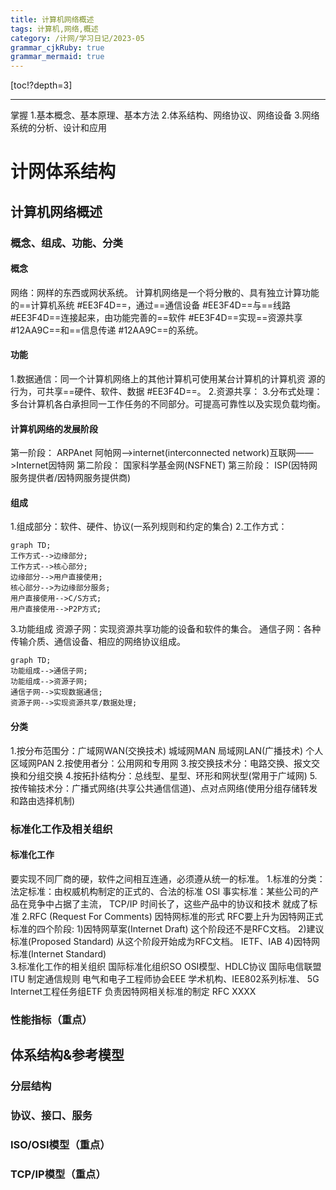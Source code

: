 ```yaml
---
title: 计算机网络概述
tags: 计算机,网络,概述
category: /计网/学习日记/2023-05
grammar_cjkRuby: true
grammar_mermaid: true
---
```



[toc!?depth=3]

----------

 掌握
 1.基本概念、基本原理、基本方法
 2.体系结构、网络协议、网络设备
 3.网络系统的分析、设计和应用
 
# 计网体系结构

## 计算机网络概述
### 概念、组成、功能、分类
#### 概念
网络：网样的东西或网状系统。
计算机网络是一个将分散的、具有独立计算功能的==计算机系统 #EE3F4D==，通过==通信设备 #EE3F4D==与==线路 #EE3F4D==连接起来，由功能完善的==软件 #EE3F4D==实现==资源共享 #12AA9C==和==信息传递 #12AA9C==的系统。
#### 功能
1.数据通信：同一个计算机网络上的其他计算机可使用某台计算机的计算机资
源的行为，可共享==硬件、软件、数据 #EE3F4D==。
2.资源共享：
3.分布式处理：多台计算机各白承担同一工作任务的不同部分。可提高可靠性以及实现负载均衡。
#### 计算机网络的发展阶段
第一阶段：
ARPAnet 阿帕网——>internet(interconnected network)互联网——>Internet因特网
第二阶段：
国家科学基金网(NSFNET)
第三阶段：
ISP(因特网服务提供者/因特网服务提供商)
#### 组成
1.组成部分：软件、硬件、协议(一系列规则和约定的集合)
2.工作方式：
```mermaid!
graph TD;
工作方式-->边缘部分;
工作方式-->核心部分;
边缘部分-->用户直接使用;
核心部分-->为边缘部分服务;
用户直接使用-->C/S方式;
用户直接使用-->P2P方式;
```
3.功能组成
资源子网：实现资源共享功能的设备和软件的集合。
通信子网：各种传输介质、通信设备、相应的网络协议组成。
```mermaid!
graph TD;
功能组成-->通信子网;
功能组成-->资源子网;
通信子网-->实现数据通信;
资源子网-->实现资源共享/数据处理;
```
#### 分类
1.按分布范围分：广域网WAN(交换技术) 城域网MAN 局域网LAN(广播技术) 个人区域网PAN
2.按使用者分：公用网和专用网
3.按交换技术分：电路交换、报文交换和分组交换
4.按拓扑结构分：总线型、星型、环形和网状型(常用于广域网)
5.按传输技术分：广播式网络(共享公共通信信道)、点对点网络(使用分组存储转发和路由选择机制)

### 标准化工作及相关组织
#### 标准化工作
要实现不同厂商的硬，软件之间相互连通，必须遵从统一的标准。
1.标准的分类：法定标准：由权威机构制定的正式的、合法的标准    OSI
                   事实标准：某些公司的产品在竞争中占据了主流，    TCP/IP
                                   时间长了，这些产品中的协议和技术
                                   就成了标准
2.RFC (Request For Comments)  因特网标准的形式
RFC要上升为因特网正式标准的四个阶段:
  1)因特网草案(Internet Draft)      这个阶段还不是RFC文档。
  2)建议标准(Proposed Standard)  从这个阶段开始成为RFC文档。
   IETF、IAB
  4)因特网标准(Internet Standard)	
3.标准化工作的相关组织
国际标准化组织SO                OSI模型、HDLC协议
国际电信联盟ITU                  制定通信规则
电气和电子工程师协会EEE     学术机构、IEE802系列标准、 5G
Internet工程任务组ETF          负责因特网相关标准的制定  RFC XXXX
### 性能指标（重点）


## 体系结构&参考模型
### 分层结构
### 协议、接口、服务
### ISO/OSI模型（重点）
### TCP/IP模型（重点）